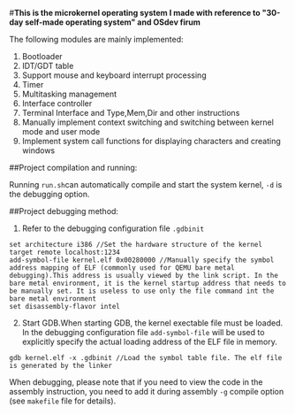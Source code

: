 #**This is the microkernel operating system I made with reference to "30-day self-made operating system" and OSdev firum**

The following modules are mainly implemented:

1. Bootloader
2. IDT/GDT table
3. Support mouse and keyboard interrupt processing
4. Timer
5. Multitasking management
6. Interface controller
7. Terminal Interface and Type,Mem,Dir and other instructions
8. Manually implement context switching and switching between kernel mode and user mode
9. Implement system call functions for displaying characters and creating windows

##Project compilation and running:

Running `run.sh`can automatically compile and start the system kernel, `-d` is the debugging option.

##Project debugging method:

1. Refer to the debugging configuration file `.gdbinit`

```gdb
set architecture i386 //Set the hardware structure of the kernel
target remote localhost:1234
add-symbol-file kernel.elf 0x00280000 //Manually specify the symbol address mapping of ELF (commonly used for QEMU bare metal debugging).This address is usually viewed by the link script. In the bare metal environment, it is the kernel startup address that needs to be manually set. It is useless to use only the file command int the bare metal environment
set disassembly-flavor intel

```

2. Start GDB.When starting GDB, the kernel exectable file must be loaded. In the debugging configuration file `add-symbol-file` will be used  to explicitly specify the actual loading address of the ELF file in memory.

```
gdb kernel.elf -x .gdbinit //Load the symbol table file. The elf file is generated by the linker
```

When debugging, please note that if you need to view the code in the assembly instruction, you need to add it during assembly `-g` compile option (see `makefile` file for details).
